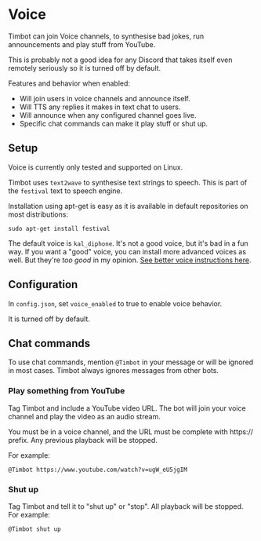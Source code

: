 # Voice

Timbot can join Voice channels, to synthesise bad jokes, run announcements and play stuff from YouTube.

This is probably not a good idea for any Discord that takes itself even remotely seriously so it is turned off by default.

Features and behavior when enabled:
- Will join users in voice channels and announce itself.
- Will TTS any replies it makes in text chat to users.
- Will announce when any configured channel goes live.
- Specific chat commands can make it play stuff or shut up.

## Setup

Voice is currently only tested and supported on Linux.

Timbot uses `text2wave` to synthesise text strings to speech. This is part of the `festival` text to speech engine.

Installation using apt-get is easy as it is available in default repositories on most distributions:

    sudo apt-get install festival
    
The default voice is `kal_diphone`. It's not a good voice, but it's bad in a fun way. If you want a "good" voice, you can install more advanced voices as well. But they're *too good* in my opinion. [See better voice instructions here](https://ubuntuforums.org/showthread.php?t=751169).

## Configuration

In `config.json`, set `voice_enabled` to true to enable voice behavior.

It is turned off by default.

## Chat commands

To use chat commands, mention `@Timbot` in your message or will be ignored in most cases. Timbot always ignores messages from other bots. 

### Play something from YouTube

Tag Timbot and include a YouTube video URL. The bot will join your voice channel and play the video as an audio stream.

You must be in a voice channel, and the URL must be complete with https:// prefix. Any previous playback will be stopped.

For example:

    @Timbot https://www.youtube.com/watch?v=ugW_eU5jgIM
 
### Shut up

Tag Timbot and tell it to "shut up" or "stop". All playback will be stopped. For example:

    @Timbot shut up
